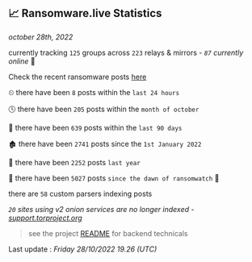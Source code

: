 
## 📈 Ransomware.live Statistics
_october 28th, 2022_

currently tracking `125` groups across `223` relays & mirrors - _`87` currently online_ 📡

Check the recent ransomware posts [here](https://www.ransomware.live/#/recentposts)


⏲ there have been `8` posts within the `last 24 hours`

🕓 there have been `205` posts within the `month of october`

📅 there have been `639` posts within the `last 90 days`

🏚 there have been `2741` posts since the `1st January 2022`

🚀 there have been `2252` posts `last year`

🦕 there have been `5027` posts `since the dawn of ransomwatch` 🐣

there are `58` custom parsers indexing posts

_`20` sites using v2 onion services are no longer indexed - [support.torproject.org](https://support.torproject.org/onionservices/v2-deprecation/)_

> see the project [README](https://github.com/jmousqueton/ransomwatch#readme) for backend technicals



Last update : _Friday 28/10/2022 19.26 (UTC)_

